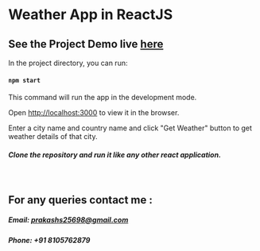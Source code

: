 # Weather App in ReactJS

## See the Project Demo live <a href="https://prakashs25.github.io/react-weather-app/" target="_blank">here</a>

In the project directory, you can run:<br />

#### `npm start`

This command will run the app in the development mode.<br />

Open [http://localhost:3000](http://localhost:3000) to view it in the browser.<br />

Enter a city name and country name and click "Get Weather" button to get weather details of that city.<br />

##### Clone the repository and run it like any other react application.
<br />

## For any queries contact me :

##### Email: [prakashs25698@gmail.com](mailto:prakashs25698@gmail.com)

##### Phone: +91 8105762879
